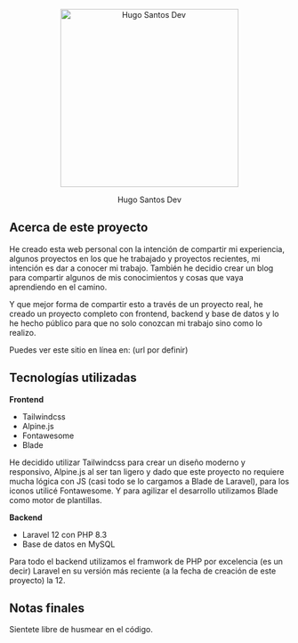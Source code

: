 <p align="center"><a href="https://dev.hugosantos.com.mx" target="_blank"><img src="https://dev.hugosantos.com.mx/assets/img/hugo_santos_icon.png" width="320" alt="Hugo Santos Dev"></a></p>

<p align="center">Hugo Santos Dev</p>

## Acerca de este proyecto

He creado esta web personal con la intención de compartir mi experiencia, algunos proyectos en los que he trabajado y proyectos recientes, mi intención es dar a conocer mi trabajo.
También he decidio crear un blog para compartir algunos de mis conocimientos y cosas que vaya aprendiendo en el camino.

Y que mejor forma de compartir esto a través de un proyecto real, he creado un proyecto completo con frontend, backend y base de datos y lo he hecho público para que no solo conozcan mi trabajo sino como lo realizo.

Puedes ver este sitio en línea en: (url por definir)

## Tecnologías utilizadas

**Frontend**
- Tailwindcss
- Alpine.js
- Fontawesome
- Blade

He decidido utilizar Tailwindcss para crear un diseño moderno y responsivo, Alpine.js al ser tan ligero y dado que este proyecto no requiere mucha lógica con JS (casi todo se lo cargamos a Blade de Laravel), para los iconos utilicé Fontawesome. Y para agilizar el desarrollo utilizamos Blade como motor de plantillas.

**Backend**
- Laravel 12 con PHP 8.3
- Base de datos en MySQL

Para todo el backend utilizamos el framwork de PHP por excelencia (es un decir) Laravel en su versión más reciente (a la fecha de creación de este proyecto) la 12.

## Notas finales

Sientete libre de husmear en el código.
